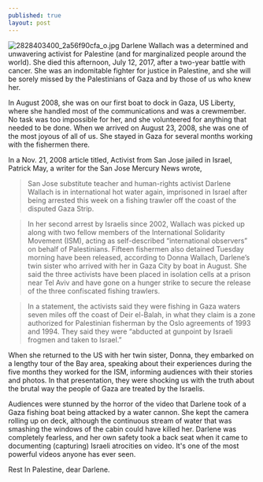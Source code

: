 ```yaml
---
published: true
layout: post
---
```



![2828403400_2a56f90cfa_o.jpg]({{site.baseurl}}/images/2828403400_2a56f90cfa_o.jpg)
Darlene Wallach was a determined and unwavering activist for Palestine (and for marginalized people around the world). She died this afternoon, July 12, 2017, after a two-year battle with cancer. She was an indomitable fighter for justice in Palestine, and she will be sorely missed by the Palestinians of Gaza and by those of us who knew her.


In August 2008, she was on our first boat to dock in Gaza, US Liberty, where she handled most of the communications and was a crewmember. No task was too impossible for her, and she volunteered for anything that needed to be done. When we arrived on August 23, 2008, she was one of the most joyous of all of us. She stayed in Gaza for several months working with the fishermen there.


In a Nov. 21, 2008 article titled, Activist from San Jose jailed in Israel, Patrick May, a writer for the San Jose Mercury News wrote,


> San Jose substitute teacher and human-rights activist Darlene Wallach is in international hot water again, imprisoned in Israel after being arrested this week on a fishing trawler off the coast of the disputed Gaza Strip.

> In her second arrest by Israelis since 2002, Wallach was picked up along with two fellow members of the International Solidarity Movement (ISM), acting as self-described “international observers” on behalf of Palestinians. Fifteen fishermen also detained Tuesday morning have been released, according to Donna Wallach, Darlene’s twin sister who arrived with her in Gaza City by boat in August. She said the three activists have been placed in isolation cells at a prison near Tel Aviv and have gone on a hunger strike to secure the release of the three confiscated fishing trawlers.

> In a statement, the activists said they were fishing in Gaza waters seven miles off the coast of Deir el-Balah, in what they claim is a zone authorized for Palestinian fisherman by the Oslo agreements of 1993 and 1994. They said they were “abducted at gunpoint by Israeli frogmen and taken to Israel.”



When she returned to the US with her twin sister, Donna, they embarked on a lengthy tour of the Bay area, speaking about their experiences during the five months they worked for the ISM, informing audiences with their stories and photos. In that presentation, they were shocking us with the truth about the brutal way the people of Gaza are treated by the Israelis.

Audiences were stunned by the horror of the video that Darlene took of a Gaza fishing boat being attacked by a water cannon. She kept the camera rolling up on deck, although the continuous  stream of water that was smashing the windows of the cabin could have killed her. Darlene was completely fearless, and her own safety took a back seat when it came to documenting (capturing) Israeli atrocities on video. It's one of the most powerful videos anyone has ever seen.


Rest In Palestine, dear Darlene.
